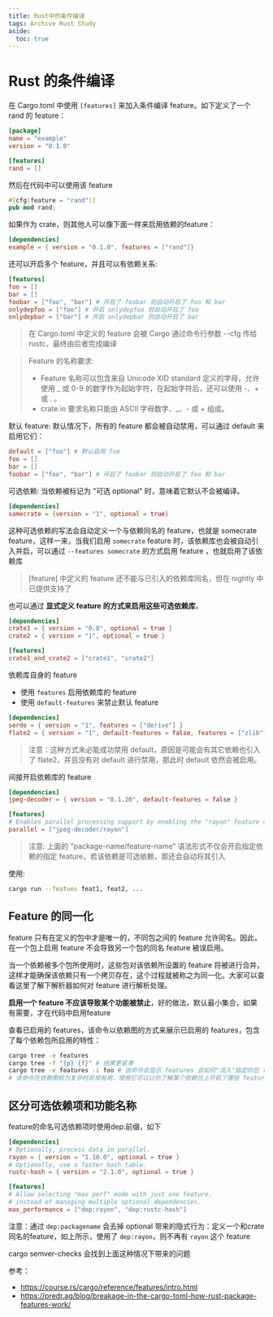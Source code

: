 ```yaml
---
title: Rust中的条件编译
tags: Archive Rust Study
aside:
  toc: true
---
```


# Rust 的条件编译
在 Cargo.toml 中使用 `[features]` 来加入条件编译 feature。如下定义了一个 rand 的 feature：
```toml
[package]
name = "example"
version = "0.1.0"

[features]
rand = []
```
然后在代码中可以使用该 feature
```rust
#[cfg(feature = "rand")]
pub mod rand;
```
如果作为 crate，则其他人可以像下面一样来启用依赖的feature：
```toml
[dependencies]
example = { version = "0.1.0", features = ["rand"]}
```

还可以开启多个 feature，并且可以有依赖关系:
```toml
[features]
foo = []
bar = []
foobar = ["foo", "bar"] # 开启了 foobar 则自动开启了 foo 和 bar
onlydepfoo = ["foo"] # 开启 onlydepfoo 则自动开启了 foo
onlydepbar = ["bar"] # 开启 onlydepbar 则自动开启了 bar
```

> 在 Cargo.toml 中定义的 feature 会被 Cargo 通过命令行参数 --cfg 传给 rustc，最终由后者完成编译

> Feature 的名称要求: 
> - Feature 名称可以包含来自 Unicode XID standard 定义的字母，允许使用 _ 或 0-9 的数字作为起始字符，在起始字符后，还可以使用 -、+ 或 . 。
> - crate.io 要求名称只能由 ASCII 字母数字、_、- 或 + 组成。

默认 feature: 默认情况下，所有的 feature 都会被自动禁用，可以通过 default 来启用它们：
```toml
default = ["foo"] # 默认启用 foo
foo = []
bar = []
foobar = ["foo", "bar"] # 开启了 foobar 则自动开启了 foo 和 bar
```

可选依赖: 当依赖被标记为 "可选 optional" 时，意味着它默认不会被编译。
```toml
[dependencies]
somecrate = {version = "1", optional = true}
```
这种可选依赖的写法会自动定义一个与依赖同名的 feature，也就是 somecrate feature，这样一来，当我们启用 `somecrate` feature 时，该依赖库也会被自动引入并启，可以通过 `--features somecrate` 的方式启用 feature ，也就启用了该依赖库
> [feature] 中定义的 feature 还不能与已引入的依赖库同名，但在 nightly 中已提供支持了

也可以通过 **显式定义 feature 的方式来启用这些可选依赖库**，
```toml
[dependencies]
crate1 = { version = "0.8", optional = true }
crate2 = { version = "1", optional = true }

[features]
crate1_and_crate2 = ["crate1", "crate2"]
```

依赖库自身的 feature
- 使用 `features` 启用依赖库的 feature
- 使用 `default-features` 来禁止默认 feature
```toml
[dependencies]
serde = { version = "1", features = ["derive"] }
flate2 = { version = "1", default-features = false, features = ["zlib"] }
```
> 注意：这种方式未必能成功禁用 default，原因是可能会有其它依赖也引入了 flate2，并且没有对 default 进行禁用，那此时 default 依然会被启用。

间接开启依赖库的 feature
```toml
[dependencies]
jpeg-decoder = { version = "0.1.20", default-features = false }

[features]
# Enables parallel processing support by enabling the "rayon" feature of jpeg-decoder.
parallel = ["jpeg-decoder/rayon"]
```
> 注意: 上面的 "package-name/feature-name" 语法形式不仅会开启指定依赖的指定 feature，若该依赖是可选依赖，那还会自动将其引入

使用:
```bash
cargo run --featues feat1, feat2, ...
```
## Feature 的同一化
feature 只有在定义的包中才是唯一的，不同包之间的 feature 允许同名。因此，在一个包上启用 feature 不会导致另一个包的同名 feature 被误启用。

当一个依赖被多个包所使用时，这些包对该依赖所设置的 feature 将被进行合并，这样才能确保该依赖只有一个拷贝存在，这个过程就被称之为同一化。大家可以查看这里了解下解析器如何对 feature 进行解析处理。

**启用一个 feature 不应该导致某个功能被禁止**，好的做法，默认最小集合，如果有需要，才在代码中启用feature

查看已启用的 features，该命令以依赖图的方式来展示已启用的 features，包含了每个依赖包所启用的特性：
```bash
cargo tree -e features
cargo tree -f "{p} {f}" # 结果更紧凑
cargo tree -e features -i foo # 该命令会显示 features 会如何"流入"指定的包 foo 中
# 该命令在依赖图较为复杂时非常有用，使用它可以让你了解某个依赖包上开启了哪些 features 以及其中的原因。
```

## 区分可选依赖项和功能名称
feature的命名可选依赖项时使用dep:前缀，如下
```toml
[dependencies]
# Optionally, process data in parallel.
rayon = { version = "1.10.0", optional = true }
# Optionally, use a faster hash table.
rustc-hash = { version = "2.1.0", optional = true }

[features]
# Allow selecting "max perf" mode with just one feature,
# instead of managing multiple optional dependencies.
max_performance = ["dep:rayon", "dep:rustc-hash"]
```
注意：通过 `dep:packagename` 会去掉 optional 带来的隐式行为：定义一个和crate同名的feature，如上所示，使用了 `dep:rayon`，则不再有 `rayon` 这个 feature

cargo semver-checks 会找到上面这种情况下带来的问题


参考：
- https://course.rs/cargo/reference/features/intro.html
- https://predr.ag/blog/breakage-in-the-cargo-toml-how-rust-package-features-work/